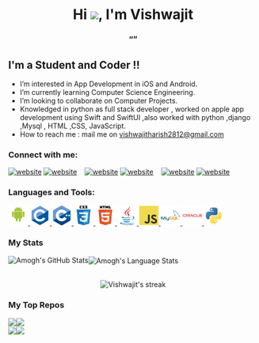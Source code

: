 <h1 align="center">Hi <img src="https://raw.githubusercontent.com/MartinHeinz/MartinHeinz/master/wave.gif" width="30px">, I'm Vishwajit </h1>
<h3 align="center">“”</h3>

## I'm a Student and Coder !!
- I’m interested in App Development in iOS and Android.<br/>
- I’m currently learning Computer Science Engineering.<br/>
- I’m looking to collaborate on Computer Projects.<br/>
- Knowledged in python as full stack developer , worked on apple app development using Swift and SwiftUI ,also worked with python ,django ,Mysql , HTML ,CSS, JavaScript.<br/>
- How to reach me : mail me on vishwajitharish2812@gmail.com <br/>

### Connect with me:
[![website](./img/globe-light.svg)](https://vishwajit.netlify.app#gh-light-mode-only)
[![website](./img/globe-dark.svg)](https://vishwajit.netlify.app#gh-dark-mode-only)
&nbsp;&nbsp;
[![website](./img/linkedin-light.svg)](https://www.linkedin.com/in/vishwajit25#gh-light-mode-only)
[![website](./img/linkedin-dark.svg)](https://www.linkedin.com/in/vishwajit25#gh-dark-mode-only)
&nbsp;&nbsp;
[![website](./img/instagram-light.svg)](https://instagram.com/reddy_vishwajit#gh-light-mode-only)
[![website](./img/instagram-dark.svg)](https://instagram.com/reddy_vishwajit#gh-dark-mode-only)

### Languages and Tools:

<p align="left"> <a href="https://developer.android.com" target="_blank" rel="noreferrer"> <img src="https://raw.githubusercontent.com/devicons/devicon/master/icons/android/android-original-wordmark.svg" alt="android" width="40" height="40"/> </a> <a href="https://www.cprogramming.com/" target="_blank" rel="noreferrer"> <img src="https://raw.githubusercontent.com/devicons/devicon/master/icons/c/c-original.svg" alt="c" width="40" height="40"/> </a> <a href="https://www.w3schools.com/cpp/" target="_blank" rel="noreferrer"> <img src="https://raw.githubusercontent.com/devicons/devicon/master/icons/cplusplus/cplusplus-original.svg" alt="cplusplus" width="40" height="40"/> </a> <a href="https://www.w3schools.com/css/" target="_blank" rel="noreferrer"> <img src="https://raw.githubusercontent.com/devicons/devicon/master/icons/css3/css3-original-wordmark.svg" alt="css3" width="40" height="40"/> </a> <a href="https://www.w3.org/html/" target="_blank" rel="noreferrer"> <img src="https://raw.githubusercontent.com/devicons/devicon/master/icons/html5/html5-original-wordmark.svg" alt="html5" width="40" height="40"/> </a> <a href="https://www.java.com" target="_blank" rel="noreferrer"> <img src="https://raw.githubusercontent.com/devicons/devicon/master/icons/java/java-original.svg" alt="java" width="40" height="40"/> </a> <a href="https://developer.mozilla.org/en-US/docs/Web/JavaScript" target="_blank" rel="noreferrer"> <img src="https://raw.githubusercontent.com/devicons/devicon/master/icons/javascript/javascript-original.svg" alt="javascript" width="40" height="40"/> </a> <a href="https://www.mysql.com/" target="_blank" rel="noreferrer"> <img src="https://raw.githubusercontent.com/devicons/devicon/master/icons/mysql/mysql-original-wordmark.svg" alt="mysql" width="40" height="40"/> </a> <a href="https://www.oracle.com/" target="_blank" rel="noreferrer"> <img src="https://raw.githubusercontent.com/devicons/devicon/master/icons/oracle/oracle-original.svg" alt="oracle" width="40" height="40"/> </a> <a href="https://www.python.org" target="_blank" rel="noreferrer"> <img src="https://raw.githubusercontent.com/devicons/devicon/master/icons/python/python-original.svg" alt="python" width="40" height="40"/> </a> </p>

### My Stats

  <img align="left" alt="Amogh's GitHub Stats" src="https://github-readme-stats.vercel.app/api?username=vishwjit22154&theme=radical&show_icons=true" /> 
  
  <img align="center" alt="Amogh's Language Stats" src="https://github-readme-stats.vercel.app/api/top-langs/?username=vishwjit22154&theme=radical&layout=compact" />
  
  </br>
  <br/>
  <p align="center">
        <img alt="Vishwajit's streak" src="https://github-readme-streak-stats.herokuapp.com/?user=vishwjit22154&theme=black-ice&hide_border=true&stroke=0000&background=060A0CD0"/>
    </a>
</p>

### My Top Repos
<img align="left" src="https://github-readme-stats.vercel.app/api/pin/?username=vishwjit22154&theme=radical&repo=myPortfolio" />
<img align="left" src="https://github-readme-stats.vercel.app/api/pin/?username=vishwjit22154&theme=radical&repo=covid-bed-allotment-system" /> <br/>
<img align="left" src="https://github-readme-stats.vercel.app/api/pin/?username=vishwjit22154&theme=radical&repo=Dodge-game" /> 
<img align="left" src="https://github-readme-stats.vercel.app/api/pin/?username=vishwjit22154&theme=radical&repo=QES-Internship" /> <br/>

[website]: https://vishwajit.netlify.app
[instagram]: https://instagram.com/reddy_vishwajit
[linkedin]: https://www.linkedin.com/in/vishwajit25
